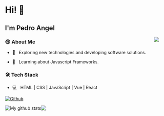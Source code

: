 <h1> Hi! 👋 </h1>

<h2> I'm Pedro Angel</h2>

<img align='right' src="https://media.giphy.com/media/xT1XGzXhVgWRLN1Cco/giphy.gif">

<h3>😎 About Me </h3>

- 🤔 &nbsp; Exploring new technologies and developing software solutions.

- 🌱 &nbsp; Learning about Javascript Frameworks.

<h3>🛠 Tech Stack</h3>

- 💻 &nbsp; HTML  |  CSS  |  JavaScript  |  Vue  |  React

[<img alt="Github" src="https://img.shields.io/badge/linkedin-%230077B5.svg?&style=for-the-badge&logo=linkedin&logoColor=white" />](https://www.linkedin.com/in/pedrovegadamian/)

<div style="display: flex">
  <img src="https://github-readme-stats.vercel.app/api?username=pedrovegadamian&show_icons=true&include_all_commits=true&theme=dracula&hide_border=true" alt="My github stats" /> 
  <img src="https://github-readme-stats.vercel.app/api/top-langs/?username=pedrovegadamian&hide=java&layout=compact&theme=dracula&hide_border=true" />
</div>
